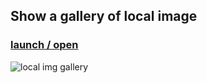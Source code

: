 ## Show a gallery of local image </br>

### [launch / open]( http://dsii-2018-unirsm.github.io/lucabarbieri/making_visible/display_img/index.html)
![local img gallery](https://i.imgur.com/bgNXw0c.png)</br>
